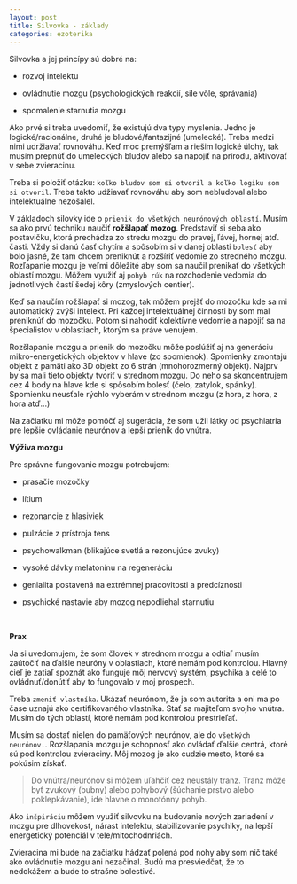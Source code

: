 ```yaml
---
layout: post
title: Silvovka - základy
categories: ezoterika
---
```


Silvovka a jej princípy sú dobré na:

- rozvoj intelektu

- ovládnutie mozgu (psychologických reakcií, sile vôle, správania)

- spomalenie starnutia mozgu


Ako prvé si treba uvedomiť, že existujú dva typy myslenia. Jedno je
logické/racionálne, druhé je bludové/fantazijné (umelecké). Treba medzi
nimi udržiavať rovnováhu. Keď moc premýšľam a riešim logické úlohy, tak
musím prepnúť do umeleckých bludov alebo sa napojiť na prírodu, aktivovať
v sebe zvieracinu.

Treba si položiť otázku: `koľko bludov som si otvoril a koľko logiku som
si otvoril`. Treba takto udžiavať rovnováhu aby som nebludoval alebo
intelektuálne nezošalel.

V základoch silovky ide o `prienik do všetkých neurónových oblastí`. Musím
sa ako prvú techniku naučiť **rožšlapať mozog**. Predstaviť si seba ako
postavičku, ktorá prechádza zo stredu mozgu do pravej, ľávej, hornej atď.
časti. Vždy si danú časť chytím a spôsobím si v danej oblasti `bolesť` aby
bolo jasné, že tam chcem preniknút a rozšíriť vedomie zo stredného mozgu.
Rozľapanie mozgu je veľmi dôležité aby som sa naučil prenikať do všetkých
oblastí mozgu. Môžem využiť aj `pohyb rúk` na rozchodenie vedomia do
jednotlivých častí šedej kôry (zmyslových centier).

Keď sa naučím rožšlapať si mozog, tak môžem prejšť do mozočku kde sa mi
automatický zvýši intelekt. Pri každej intelektuálnej činnosti by som mal
preniknúť do mozočku. Potom si nahodiť kolektívne vedomie a napojiť sa na
špecialistov v oblastiach, ktorým sa práve venujem.

Rozšlapanie mozgu a prienik do mozočku môže poslúžiť aj na generáciu
mikro-energetických objektov v hlave (zo spomienok). Spomienky zmontajú
objekt z pamäti ako 3D objekt zo 6 strán (mnohorozmerný objekt). Najprv by
sa mali tieto objekty tvoriť v strednom mozgu. Do neho sa skoncentrujem
cez 4 body na hlave kde si spôsobím bolesť (čelo, zatylok, spánky).
Spomienku neusťale rýchlo vyberám v strednom mozgu (z hora, z hora, z hora
atď...)

Na začiatku mi môže pomôčť aj sugerácia, že som užil látky od psychiatria
pre lepšie ovládanie neurónov a lepší prienik do vnútra.
<br/>

**Výživa mozgu**

Pre správne fungovanie mozgu potrebujem:

- prasačie mozočky

- lítium

- rezonancie z hlasiviek

- pulzácie z prístroja tens

- psychowalkman (blikajúce svetlá a rezonujúce zvuky)

- vysoké dávky melatonínu na regeneráciu

- genialita postavená na extrémnej pracovitosti a predcíznosti

- psychické nastavie aby mozog nepodliehal starnutiu 

<br/>

**Prax**

Ja si uvedomujem, že som človek v strednom mozgu a odtiaľ musím zaútočiť
na ďalšie neuróny v oblastiach, ktoré nemám pod kontrolou. Hlavný cieľ je
zatiaľ spoznát ako funguje môj nervový systém, psychika a celé to
ovládnuť/donútiť aby to fungovalo v moj prospech. 

Treba `zmeniť vlastníka`. Ukázať neurónom, že ja som autorita a oni ma po
čase uznajú ako certifikovaného vlastníka. Stať sa majiteľom svojho
vnútra. Musím do tých oblastí, ktoré nemám pod kontrolou prestrieľať.

Musím sa dostať nielen do pamäťových neurónov, ale do `všetkých
neurónov.`. Rozšlapania mozgu je schopnosť ako ovládať ďalšie centrá,
ktoré sú pod kontrolou zvieraciny. Môj mozog je ako cudzie mesto, ktoré sa
pokúsim získať.

> Do vnútra/neurónov si môžem uľahčiť cez neustály tranz. Tranz môže byť
> zvukový (bubny) alebo pohybový (šúchanie prstvo alebo poklepkávanie),
> ide hlavne o monotónny pohyb.

Ako `inšpiráciu` môžem využiť silvovku na budovanie nových zariadení v
mozgu pre dlhovekosť, nárast intelektu, stabilizovanie psychiky, na lepší
energetický potenciál v tele/mitochodnriách.


Zvieracina mi bude na začiatku hádzať polená pod nohy aby som nič také ako
ovládnutie mozgu ani nezačinal. Budú ma presviedčat, že to nedokážem a
bude to strašne bolestivé.
